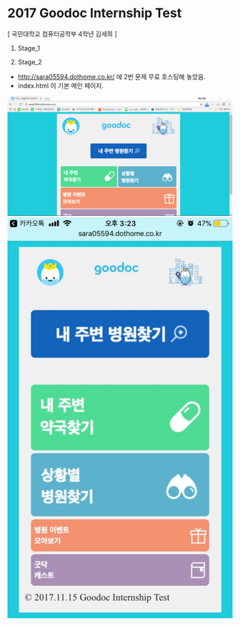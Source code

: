 # 2017 Goodoc Internship Test
[ 국민대학교 컴퓨터공학부 4학년 김세희 ]

1. Stage_1

2. Stage_2
  - http://sara05594.dothome.co.kr/ 에 2번 문제 무료 호스팅해 놓았음.
  - index.html 이 기본 메인 페이지.

  ![PC](./Stage_2/img/PC.png)
  ![Phone](./Stage_2/img/Phone.jpg)